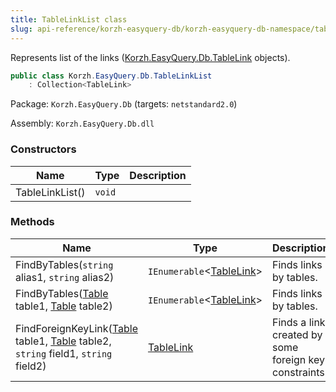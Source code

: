 ```yaml
---
title: TableLinkList class
slug: api-reference/korzh-easyquery-db/korzh-easyquery-db-namespace/tablelinklist-class
---
```

Represents list of the links ([Korzh.EasyQuery.Db.TableLink](/api-reference/korzh-easyquery-db/korzh-easyquery-db-namespace/tablelink-class) objects).
```csharp
public class Korzh.EasyQuery.Db.TableLinkList
    : Collection<TableLink>

```
Package: `Korzh.EasyQuery.Db` (targets: `netstandard2.0`)

Assembly: `Korzh.EasyQuery.Db.dll`

### Constructors

| Name | Type | Description | 
| --- | --- | --- | 
| TableLinkList() | `void` |  | 


### Methods

| Name | Type | Description | 
| --- | --- | --- | 
| FindByTables(`string` alias1, `string` alias2) | `IEnumerable`&lt;[TableLink](/api-reference/korzh-easyquery-db/korzh-easyquery-db-namespace/tablelink-class)&gt; | Finds links by tables. | 
| FindByTables([Table](/api-reference/korzh-easyquery-db/korzh-easyquery-db-namespace/table-class) table1, [Table](/api-reference/korzh-easyquery-db/korzh-easyquery-db-namespace/table-class) table2) | `IEnumerable`&lt;[TableLink](/api-reference/korzh-easyquery-db/korzh-easyquery-db-namespace/tablelink-class)&gt; | Finds links by tables. | 
| FindForeignKeyLink([Table](/api-reference/korzh-easyquery-db/korzh-easyquery-db-namespace/table-class) table1, [Table](/api-reference/korzh-easyquery-db/korzh-easyquery-db-namespace/table-class) table2, `string` field1, `string` field2) | [TableLink](/api-reference/korzh-easyquery-db/korzh-easyquery-db-namespace/tablelink-class) | Finds a link created by some foreign key constraints. |